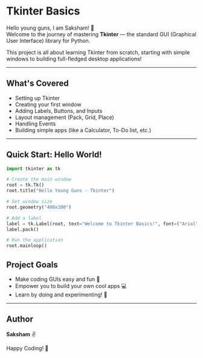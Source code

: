 # Tkinter Basics

Hello young guns, I am Saksham! 👋  
Welcome to the journey of mastering **Tkinter** — the standard GUI (Graphical User Interface) library for Python.

This project is all about learning Tkinter from scratch, starting with simple windows to building full-fledged desktop applications!

---

## What's Covered

- Setting up Tkinter
- Creating your first window
- Adding Labels, Buttons, and Inputs
- Layout management (Pack, Grid, Place)
- Handling Events
- Building simple apps (like a Calculator, To-Do list, etc.)

---

## Quick Start: Hello World!

```python
import tkinter as tk

# Create the main window
root = tk.Tk()
root.title("Hello Young Guns - Tkinter")

# Set window size
root.geometry("400x300")

# Add a label
label = tk.Label(root, text="Welcome to Tkinter Basics!", font=("Arial", 16))
label.pack()

# Run the application
root.mainloop()
```

## Project Goals

- Make coding GUIs easy and fun 🎯
- Empower you to build your own cool apps 💻
- Learn by doing and experimenting! 🚀

---

## Author

**Saksham** ✌️

Happy Coding! 🌟

